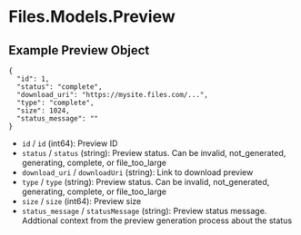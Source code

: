 # Files.Models.Preview

## Example Preview Object

```
{
  "id": 1,
  "status": "complete",
  "download_uri": "https://mysite.files.com/...",
  "type": "complete",
  "size": 1024,
  "status_message": ""
}
```

* `id` / `id`  (int64): Preview ID
* `status` / `status`  (string): Preview status.  Can be invalid, not_generated, generating, complete, or file_too_large
* `download_uri` / `downloadUri`  (string): Link to download preview
* `type` / `type`  (string): Preview status.  Can be invalid, not_generated, generating, complete, or file_too_large
* `size` / `size`  (int64): Preview size
* `status_message` / `statusMessage`  (string): Preview status message. Addtional context from the preview generation process about the status
